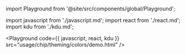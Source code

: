 import Playground from '@site/src/components/global/Playground';

import javascript from './javascript.md';
import react from './react.md';
import kdu from './kdu.md';

<Playground code={{ javascript, react, kdu }} src="usage/chip/theming/colors/demo.html" />
